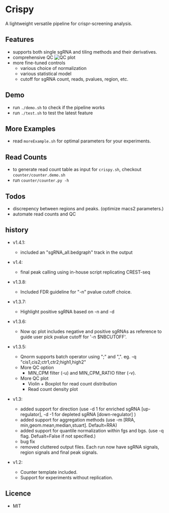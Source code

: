 # Crispy
A lightweight versatile pipeline for crispr-screening analysis.

## Features
* supports both single sgRNA and tiling methods and their derivatives. 
* comprehensive QC
![QC plot](https://github.com/MichaelMW/crispy/tree/master/results.demo/cis_stringent.qc.png "QC plot")
* more fine-tuned controls
	* various choice of normalization
	* various statistical model
	* cutoff for sgRNA count, reads, pvalues, region, etc. 

## Demo

* run `./demo.sh` to check if the pipeline works
* run `./test.sh` to test the latest feature

## More Examples
* read `moreExample.sh` for optimal parameters for your experiments. 

## Read Counts
* to generate read count table as input for `crispy.sh`, checkout `counter/counter.demo.sh`
* run `counter/counter.py -h`

## Todos
* discrepency between regions and peaks. (optimize macs2 parameters.)
* automate read counts and QC

## history
* v1.4.1:
	* included an "sgRNA_all.bedgraph" track in the output
* v1.4:
 	* final peak calling using in-house script replicating CREST-seq
* v1.3.8:
 	* Included FDR guideline for "-n" pvalue cutoff choice. 
* v1.3.7:
	* Highlight positive sgRNA based on -n and -d		
* v1.3.6:
	* Now qc plot includes negative and positive sgRNAs as reference to guide user pick pvalue cutoff for '-n $NBCUTOFF'.

* v1.3.5:
	* Qnorm supports batch operator using ";" and ",". eg. -q "cis1,cis2;ctr1,ctr2;high1,high2"
	* More QC option
		* MIN_CPM filter (-u) and MIN_CPM_RATIO filter (-v). 
	* More QC plot
		* Violin + Boxplot for read count distribution
		* Read count density plot

* v1.3:
	* added support for direction (use -d 1 for enriched sgRNA [up-regulator], -d -1 for depleted sgRNA [down-regulator] )
	* added support for aggregation methods (use -m [RRA, min,geom.mean,median,stuart]. Default=RRA)
	* added support for quantile normalization within fgs and bgs. (use -q flag. Defualt=False if not specified.)
	* bug fix
	* removed cluttered output files. Each run now have sgRNA signals, region signals and final peak signals. 

* v1.2:
	* Counter template included. 
	* Support for experiments without replication.


## Licence
* MIT
